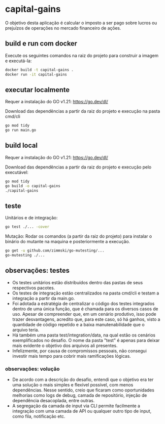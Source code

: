 # capital-gains

O objetivo desta aplicação é calcular o imposto a ser pago sobre lucros ou prejuízos de operações no mercado financeiro de ações.


## build e run com docker

Execute os seguintes comandos na raiz do projeto para construir a imagem e executá-la:

```bash
docker build -t capital-gains .
docker run -it capital-gains
```


## executar localmente

Requer a instalação do GO v1.21: https://go.dev/dl/

Download das dependências a partir da raiz do projeto e execução na pasta  cmd/cli

```bash
go mod tidy
go run main.go
```


## build local

Requer a instalação do GO v1.21: https://go.dev/dl/

Download das dependências a partir da raiz do projeto e execução pelo executável:

```bash
go mod tidy
go build -o capital-gains
./capital-gains
```


## teste

Unitários e de integração:

```bash
go test ./... -cover
```

Mutação: Rodar os comandos (a partir da raiz do projeto) para instalar o binário do mutante na maquina e posteriormente a execução.

```bash
go get -u github.com/zimmski/go-mutesting/...
go-mutesting ./...
```


## observações: testes

- Os testes unitários estão distribuídos dentro das pastas de seus respectivos pacotes.
- Os testes de integração estão centralizados na pasta cmd/cli e testam a integração a partir da main.go.
- Foi adotada a estratégia de centralizar o código dos testes integrados dentro de uma única função, que é chamada para os diversos casos de uso. Apesar de compreender que, em um cenário produtivo, isso pode trazer desvantagens, acredito que, para este caso, só há ganhos, visto a quantidade de código repetido e a baixa manutenabilidade que o arquivo teria.
- Há também uma pasta test/integration/data, na qual estão os cenários exemplificados no desafio. O nome da pasta "test" é apenas para deixar mais evidente o objetivo dos arquivos ali presentes.
- Infelizmente, por causa de compromissos pessoais, não consegui investir mais tempo para cobrir mais ramificações lógicas.


### observações: volução

- De acordo com a descrição do desafio, entendi que o objetivo era ter uma solução o mais simples e flexível possível, com menos dependências. Nesse sentido, creio que ficaram como oportunidades melhorias como logs de debug, camada de repositório, injeção de dependência desacoplada, entre outras.
- A segregação da camada de input via CLI permite facilmente a integração com uma camada de API ou qualquer outro tipo de input, como fila, notificação etc.


